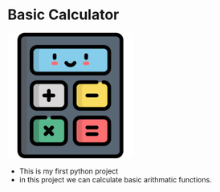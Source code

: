 # Basic Calculator

<img title="a title" alt="Alt text" src="https://github.com/umeshkhamkar02/Basic-calculator-using-python/blob/main/calculate.png" width="250" height="250" />

- This is my first python project
- in this project we can calculate basic arithmatic functions.
